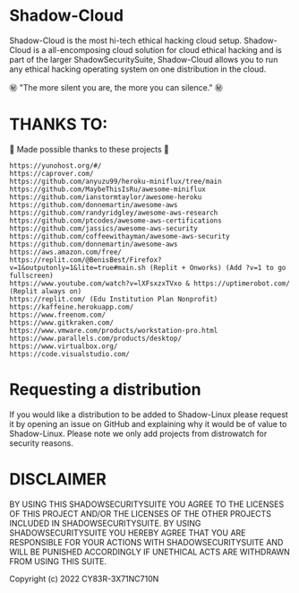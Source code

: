 # Shadow-Cloud

Shadow-Cloud is the most hi-tech ethical hacking cloud setup. Shadow-Cloud is a all-encomposing cloud solution for cloud ethical hacking and is part of the larger ShadowSecuritySuite, Shadow-Cloud allows you to run any ethical hacking operating system on one distribution in the cloud.

㊙️ "The more silent you are, the more you can silence." ㊙️

# THANKS TO:

💖 Made possible thanks to these projects 💖

```
https://yunohost.org/#/
https://caprover.com/
https://github.com/anyuzu99/heroku-miniflux/tree/main
https://github.com/MaybeThisIsRu/awesome-miniflux
https://github.com/ianstormtaylor/awesome-heroku
https://github.com/donnemartin/awesome-aws
https://github.com/randyridgley/awesome-aws-research
https://github.com/ptcodes/awesome-aws-certifications
https://github.com/jassics/awesome-aws-security
https://github.com/coffeewithayman/awesome-aws-security
https://github.com/donnemartin/awesome-aws
https://aws.amazon.com/free/
https://replit.com/@BenisBest/Firefox?v=1&outputonly=1&lite=true#main.sh (Replit + Onworks) (Add ?v=1 to go fullscreen)
https://www.youtube.com/watch?v=lXFsxzxTVxo & https://uptimerobot.com/ (Replit always on)
https://replit.com/ (Edu Institution Plan Nonprofit)
https://kaffeine.herokuapp.com/
https://www.freenom.com/
https://www.gitkraken.com/
https://www.vmware.com/products/workstation-pro.html
https://www.parallels.com/products/desktop/
https://www.virtualbox.org/
https://code.visualstudio.com/
```
# Requesting a distribution

If you would like a distribution to be added to Shadow-Linux please request it by opening an issue on GitHub and explaining why it would be of value to Shadow-Linux. Please note we only add projects from distrowatch for security reasons.

# DISCLAIMER

BY USING THIS SHADOWSECURITYSUITE YOU AGREE TO THE LICENSES OF THIS PROJECT AND/OR THE LICENSES OF THE OTHER PROJECTS INCLUDED IN SHADOWSECURITYSUITE. BY USING SHADOWSECURITYSUITE YOU HEREBY AGREE THAT YOU ARE RESPONSIBLE FOR YOUR ACTIONS WITH SHADOWSECURITYSUITE AND WILL BE PUNISHED ACCORDINGLY IF UNETHICAL ACTS ARE WITHDRAWN FROM USING THIS SUITE. 

Copyright (c) 2022 CY83R-3X71NC710N
